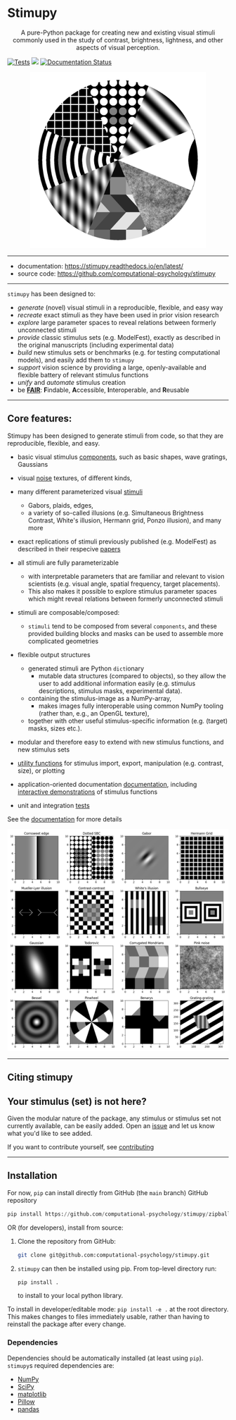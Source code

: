 # Stimupy

<p align=center>
A pure-Python package
for creating new and existing visual stimuli
commonly used in the study of contrast, brightness, lightness,
and other aspects of visual perception.
</p>

<p align=center>

[![Tests](https://github.com/computational-psychology/stimupy/actions/workflows/test.yml/badge.svg)](https://github.com/computational-psychology/stimupy/actions/workflows/test.yml) [![](https://img.shields.io/badge/python-3.8+-blue.svg)](https://www.python.org/downloads/)
[![Documentation Status](https://readthedocs.org/projects/stimupy/badge/?version=latest)](https://stimupy.readthedocs.io/en/latest/?badge=latest)
</p>

<p align=center>
<img src=docs/logo.png width=400>
</p>

---
- documentation: https://stimupy.readthedocs.io/en/latest/
- source code: https://github.com/computational-psychology/stimupy
---

`stimupy` has been designed to:

- *generate* (novel) visual stimuli in a reproducible, flexible, and easy way
- *recreate* exact stimuli as they have been used in prior vision research 
- *explore* large parameter spaces to reveal relations between formerly unconnected stimuli
- *provide* classic stimulus sets (e.g. ModelFest),
  exactly as described in the original manuscripts (including experimental data)
- *build* new stimulus sets or benchmarks (e.g. for testing computational models),
  and easily add them to `stimupy`
- *support* vision science by providing a large, openly-available and flexible battery of relevant stimulus functions
- *unify* and *automate* stimulus creation
- be [**FAIR**](https://doi.org/10.1038/s41597-022-01710-x):
  **F**indable, **A**ccessible, **I**nteroperable, and **R**eusable

---
## Core features:
Stimupy has been designed to generate stimuli from code,
so that they are reproducible, flexible, and easy.

- basic visual stimulus [components](https://stimupy.readthedocs.io/en/latest/reference/_api/stimupy.components.html),
  such as basic shapes, wave gratings, Gaussians
- visual [noise](https://stimupy.readthedocs.io/en/latest/reference/_api/stimupy.noises.html) textures, of different kinds,
- many different parameterized visual [stimuli](https://stimupy.readthedocs.io/en/latest/reference/_api/stimupy.stimuli.html)
  - Gabors, plaids, edges,
  - a variety of so-called illusions 
   (e.g. Simultaneous Brightness Contrast, White's illusion, Hermann grid, Ponzo illusion), and many more

- exact replications of stimuli previously published (e.g. ModelFest)
  as described in their respecive [papers](stimupy/papers/)

- all stimuli are fully parameterizable
  - with interpretable parameters that are familiar and relevant to vision scientists
    (e.g. visual angle, spatial frequency, target placements).
  - This also makes it possible to explore stimulus parameter spaces
    which might reveal relations between formerly unconnected stimuli

- stimuli are composable/composed:
  - `stimuli` tend to be composed from several `components`,
  and these provided building blocks and masks
  can be used to assemble more complicated geometries

- flexible output structures
  - generated stimuli are Python `dict`ionary
    - mutable data structures (compared to objects),
      so they allow the user to add additional information easily
      (e.g. stimulus descriptions, stimulus masks, experimental data).
  - containing the stimulus-image as a NumPy-array,
    - makes images fully interoperable using common NumPy tooling
      (rather than, e.g., an OpenGL texture),
  - together with other useful stimulus-specific information
    (e.g. (target) masks, sizes etc.).

- modular and therefore easy to extend with new stimulus functions,
  and new stimulus sets
 
- [utility functions](https://stimupy.readthedocs.io/en/latest/reference/_api/stimupy.utils.html)
  for stimulus import, export, manipulation (e.g. contrast, size), or plotting

- application-oriented documentation [documentation](https://stimupy.readthedocs.io/en/latest/index.html),
  including [interactive demonstrations](https://stimupy.readthedocs.io/en/latest/reference/demos.html) of stimulus functions

- unit and integration [tests](https://github.com/computational-psychology/stimupy/actions/workflows/test.yml)


See the [documentation](https://stimupy.readthedocs.io/en/latest/) for more details

![A small fraction of the stimulus variety that ``stimupy`` can produce \label{fig:overview}](manuscript/overview.png)

---

## Citing stimupy

## Your stimulus (set) is not here?
Given the modular nature of the package,
any stimulus or stimulus set not currently available, can be easily added.
Open an [issue](https://github.com/computational-psychology/stimupy/issues/new)
and let us know what you'd like to see added.

If you want to contribute yourself, see [contributing](https://stimupy.readthedocs.io/en/latest/contributing/contribute.html)


---
## Installation

For now, `pip` can install directly from GitHub (the `main` branch)
GitHub repository
```python
pip install https://github.com/computational-psychology/stimupy/zipball/main
```

OR (for developers), install from source:
1. Clone the repository from GitHub:

    ```bash
    git clone git@github.com:computational-psychology/stimupy.git
    ```

2. `stimupy` can then be installed using pip.
    From top-level directory run:

    ```python
    pip install .
    ```

    to install to your local python library.

To install in developer/editable mode: `pip install -e .` at the root directory.
This makes changes to files immediately usable,
rather than having to reinstall the package after every change.

### Dependencies
Dependencies should be automatically installed (at least using `pip`).
`stimupy`s required dependencies are:
- [NumPy](https://numpy.org/)
- [SciPy](https://scipy.org/)
- [matplotlib](https://matplotlib.org/)
- [Pillow](https://pillow.readthedocs.io/)
- [pandas](https://pandas.pydata.org/)


